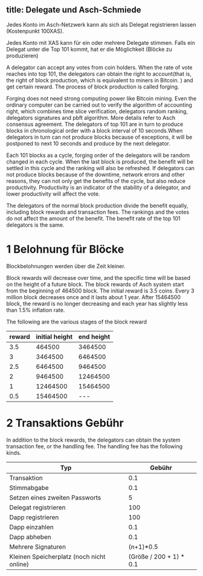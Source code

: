 title: Delegate und Asch-Schmiede
---

Jedes Konto im Asch-Netzwerk kann als sich als Delegat registrieren lassen (Kostenpunkt 100XAS).


Jedes Konto mit XAS kann für ein oder mehrere Delegate stimmen. Falls ein Delegat unter die Top 101 kommt, hat er die Möglichkeit (Blöcke zu produzieren)

A delegator can accept any votes from coin holders. When the rate of vote reaches into top 101,
the delegators can obtain the right to account(that is, the right of block production, which is
equivalent to miners in Bitcoin. ) and get certain reward. The process of block production is
called forging.

Forging does not need strong computing power like Bitcoin mining. Even the ordinary computer
can be carried out to verify the algorithm of accounting right, which combines time slice
verification, delegators random ranking, delegators signatures and pbft algorithm. More
details refer to Asch consensus agreement. The delegators of top 101 are in turn to produce
blocks in chronological order with a block interval of 10 seconds.When delegators in turn can
not produce blocks because of exceptions, it will  be postponed to next 10 seconds and produce
by the next delegator.

Each 101 blocks as a cycle, forging order of the delegators will be random changed  in each cycle.
When the last block is produced, the benefit will be settled in this cycle and the ranking will
also be refreshed.
If delegators can not produce blocks because of the downtime, network errors and other reasons,
they can not only get the benefits of the cycle, but also reduce productivity. Productivity is
an indicator of the stability of a delegator, and lower productivity will  affect the vote.

The delegators of the normal block production divide the benefit equally, including block rewards
and transaction fees. The rankings and the votes do not affect the amount of the benefit. The benefit
rate of the top 101 delegators is the same.

# 1 Belohnung für Blöcke

Blockbelohnungen werden über die Zeit kleiner.

Block rewards will decrease over time, and the specific time will be based on the height of a future block.
The block rewards of Asch system  start from the beginning of 464500 block. The initial reward is 3.5 coins.
Every 3 million block decreases once and it lasts about 1 year.
After 15464500 block, the reward is no longer decreasing and each year has slightly less than 1.5% inflation rate.

The following are the various stages of the block reward

|reward|initial height|end height|
|-----|------|-------|
|3.5|464500|3464500|
|3|3464500|6464500|
|2.5|6464500|9464500|
|2|9464500|12464500|
|1|12464500|15464500|
|0.5|15464500|---|

# 2 Transaktions Gebühr

In addition to the block rewards, the delegators can obtain the system transaction fee, or the handling fee.
The handling fee has the following kinds.


|Typ|Gebühr|
|----|---|
|Transaktion|0.1|
|Stimmabgabe|0.1|
|Setzen eines zweiten Passworts|5|
|Delegat registrieren|100|
|Dapp registrieren|100|
|Dapp einzahlen|0.1|
|Dapp abheben|0.1|
|Mehrere Signaturen|(n+1)*0.5|
|Kleinen Speicherplatz (noch nicht online)|(Größe / 200 + 1) * 0.1|
